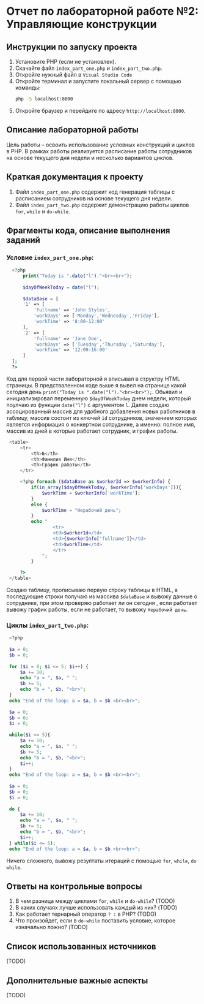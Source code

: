 # Отчет по лабораторной работе №2: Управляющие конструкции

## Инструкции по запуску проекта

1. Установите PHP (если не установлен).
2. Скачайте файл `index_part_one.php` и `index_part_two.php`.
3. Откройте нужный файл в `Visual Studio Code`
4. Откройте терминал и запустите локальный сервер с помощью команды:
   ```sh
   php -S localhost:8000
   ```
5. Откройте браузер и перейдите по адресу `http://localhost:8000`.

## Описание лабораторной работы

Цель работы – освоить использование условных конструкций и циклов в PHP. В рамках работы реализуется расписание работы сотрудников на основе текущего дня недели и несколько вариантов циклов.

## Краткая документация к проекту

1. Файл `index_part_one.php` содержит код генерация таблицы с расписанием сотрудников на основе текущего дня недели.
2. Файл `index_part_two.php` содержит демонстрацию работы циклов `for`, `while` и `do-while`.

## Фрагменты кода, описание выполнения заданий

  ### Условие `index_part_one.php`:
  ```php
   	<?php 
   		print("Today is ".date("l")."<br><br>");
   
   		$dayOfWeekToday = date("l");
   
   		$dataBase = [
   		'1' => [
   			'fullname' => 'John Styles',
   			'workDays' => ['Monday','Wednesday','Friday'],
   			'workTime' => '8:00-12:00'
   		],
   		'2' => [
   			'fullname' => 'Jane Doe',
   			'workDays' => ['Tuesday','Thursday','Saturday'],
   			'workTime' => '12:00-16:00'
   		]
   	];
   	?>
   ```
   Код для первой части лабораторной я вписывал в структру HTML страницы. В предстваленном коде выше я вывел на странице какой сегодня день `print("Today is ".date("l")."<br><br>");`.
   Обьявил и инициализировал переменную `$dayOfWeekToday` днем недели, который поулчаю из функции `date("l")` с аргументом `l`.
   Далее создаю ассоцированный массив для удобного добавления новых работников в таблицу, массив состоит из ключей `id` сотрудников, значением которых является информация о конкертнои сотруднике, а именно: полное имя, массив из дней в которые работает сотрудник, и график работы.
   
   ```php
   	<table>
   		<tr>
   			<th>№</th>
   			<th>Фамилия Имя</th>
   			<th>График работы</th>
   		</tr>
   
   		<?php foreach ($dataBase as $workerId => $workerInfo) {
   			if(in_array($dayOfWeekToday, $workerInfo['workDays'])){
   				$workTime = $workerInfo['workTime'];
   			}
   			else {
   				$workTime = "Нерабочий день";
   			}
   			echo "
   					<tr>
   					<td>$workerId</td>
   					<td>{$workerInfo['fullname']}</td>
   					<td>$workTime</td>
   					</tr>
   				";
   			}
   
   		?>
   	</table>
  ```
   Создаю таблицу, прописываю первую строку таблицы в HTML, а последующие строки получаю из массива `$dataBase` и вывожу данные о сотруднике, при этом проверяю работает ли он сегодня , если работает вывожу график работы, если не работает, то вывожу `Нерабочий день`.

  ### Циклы `index_part_two.php`:

  ```php
   <?php
   
   $a = 0;
   $b = 0;
   
   for ($i = 0; $i <= 5; $i++) {
       $a += 10;
       echo "a = ", $a, " ";
       $b += 5;
       echo "b = ", $b, "<br>";
   }
   echo "End of the loop: a = $a, b = $b <br><br>";
   
   $a = 0;
   $b = 0;
   $i = 0;
   
   while($i <= 5){
       $a += 10;
       echo "a = ", $a, " ";
       $b += 5;
       echo "b = ", $b, "<br>";
       $i++;
   }
   echo "End of the loop: a = $a, b = $b <br><br>";
   
   $a = 0;
   $b = 0;
   $i = 0;
   
   do {
       $a += 10;
       echo "a = ", $a, " ";
       $b += 5;
       echo "b = ", $b, "<br>";
       $i++;
   } while($i <= 5);
   echo "End of the loop: a = $a, b = $b <br><br>";
   ```
Ничего сложного, вывожу резултаты итераций с помощью `for`, `while`, `do while`.

## Ответы на контрольные вопросы

1. В чем разница между циклами `for`, `while` и `do-while`? (TODO)
2. В каких случаях лучше использовать каждый из них? (TODO)
3. Как работает тернарный оператор `? :` в PHP? (TODO)
4. Что произойдет, если в `do-while` поставить условие, которое изначально ложно? (TODO)

## Список использованных источников

(TODO)

## Дополнительные важные аспекты

(TODO)

